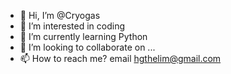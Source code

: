 - 👋 Hi, I’m @Cryogas
- 👀 I’m interested in coding
- 🌱 I’m currently learning Python 
- 💞️ I’m looking to collaborate on ...
- 📫 How to reach me? email hgthelim@gmail.com

<!---
Cryogas/Cryogas is a ✨ special ✨ repository because its `README.md` (this file) appears on your GitHub profile.
You can click the Preview link to take a look at your changes.
--->
